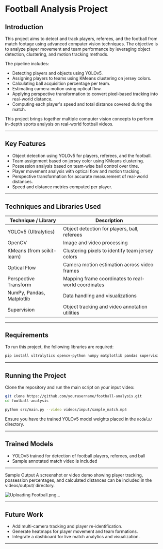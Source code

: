 # Football Analysis Project

## Introduction

This project aims to detect and track players, referees, and the football from match footage using advanced computer vision techniques. The objective is to analyze player movement and team performance by leveraging object detection, clustering, and motion tracking methods.

The pipeline includes:

* Detecting players and objects using YOLOv5.
* Assigning players to teams using KMeans clustering on jersey colors.
* Calculating ball acquisition percentage per team.
* Estimating camera motion using optical flow.
* Applying perspective transformation to convert pixel-based tracking into real-world distance.
* Computing each player's speed and total distance covered during the match.

This project brings together multiple computer vision concepts to perform in-depth sports analysis on real-world football videos.

---

## Key Features

* Object detection using YOLOv5 for players, referees, and the football.
* Team assignment based on jersey color using KMeans clustering.
* Possession analysis based on team-wise ball control over time.
* Player movement analysis with optical flow and motion tracking.
* Perspective transformation for accurate measurement of real-world distances.
* Speed and distance metrics computed per player.

---

## Techniques and Libraries Used

| Technique / Library        | Description                                         |
| -------------------------- | --------------------------------------------------- |
| YOLOv5 (Ultralytics)       | Object detection for players, ball, referees        |
| OpenCV                     | Image and video processing                          |
| KMeans (from scikit-learn) | Clustering pixels to identify team jersey colors    |
| Optical Flow               | Camera motion estimation across video frames        |
| Perspective Transform      | Mapping frame coordinates to real-world coordinates |
| NumPy, Pandas, Matplotlib  | Data handling and visualizations                    |
| Supervision                | Object tracking and video annotation utilities      |

---

## Requirements

To run this project, the following libraries are required:

```bash
pip install ultralytics opencv-python numpy matplotlib pandas supervision
```

---

## Running the Project

Clone the repository and run the main script on your input video:

```bash
git clone https://github.com/yourusername/football-analysis.git
cd football-analysis

python src/main.py --video videos/input/sample_match.mp4
```

Ensure you have the trained YOLOv5 model weights placed in the `models/` directory.

---

## Trained Models

* YOLOv5 trained for detection of football players, referees, and ball
* Sample annotated match video is included

---
Sample Output
A screenshot or video demo showing player tracking, possession percentages, and calculated distances can be included in the videos/output/ directory.

![Uploading Football.png…]()


---

## Future Work

* Add multi-camera tracking and player re-identification.
* Generate heatmaps for player movement and team formations.
* Integrate a dashboard for live match analytics and visualization.

---
